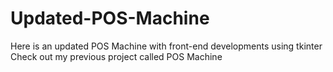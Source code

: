 # Updated-POS-Machine
Here is an updated POS Machine with front-end developments using tkinter
Check out my previous project called POS Machine
